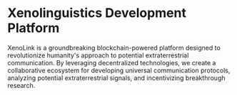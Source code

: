 # Xenolinguistics Development Platform
XenoLink is a groundbreaking blockchain-powered platform designed to revolutionize humanity's approach to potential extraterrestrial communication. By leveraging decentralized technologies, we create a collaborative ecosystem for developing universal communication protocols, analyzing potential extraterrestrial signals, and incentivizing breakthrough research.
